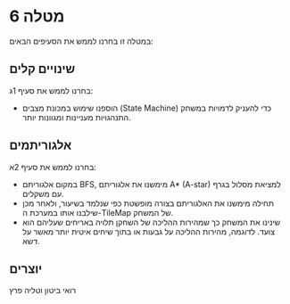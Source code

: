 # מטלה 6

במטלה זו בחרנו לממש את הסעיפים הבאים:

## שינויים קלים
בחרנו לממש את סעיף 1ג: 
- הוספנו שימוש במכונת מצבים (State Machine) כדי להעניק לדמויות במשחק התנהגויות מעניינות ומגוונות יותר.

## אלגוריתמים
בחרנו לממש את סעיף 2א:
- במקום אלגוריתם BFS, מימשנו את אלגוריתם A* (A-star) למציאת מסלול בגרף עם משקלים.
- תחילה מימשנו את האלגוריתם בצורה מופשטת כפי שנלמד בשיעור, ולאחר מכן שילבנו אותו במערכת ה-TileMap של המשחק.
- שינינו את המשחק כך שמהירות ההליכה של השחקן תלויה באריחים שעליהם הוא צועד. לדוגמה, מהירות ההליכה על גבעות או בתוך שיחים איטית יותר מאשר על דשא.

## יוצרים
רואי ביטון וטליה פרץ

